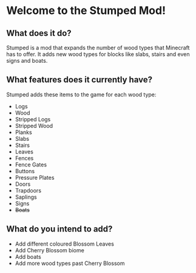 # Welcome to the Stumped Mod!

## What does it do?

Stumped is a mod that expands the number of wood types that Minecraft has to offer. It adds new wood types for blocks like slabs, stairs and even signs and boats.

## What features does it currently have?

Stumped adds these items to the game for each wood type:
- Logs
- Wood
- Stripped Logs
- Stripped Wood
- Planks
- Slabs
- Stairs
- Leaves
- Fences
- Fence Gates
- Buttons
- Pressure Plates
- Doors
- Trapdoors
- Saplings
- Signs
- ~~Boats~~

## What do you intend to add?

- Add different coloured Blossom Leaves
- Add Cherry Blossom biome
- Add boats
- Add more wood types past Cherry Blossom
